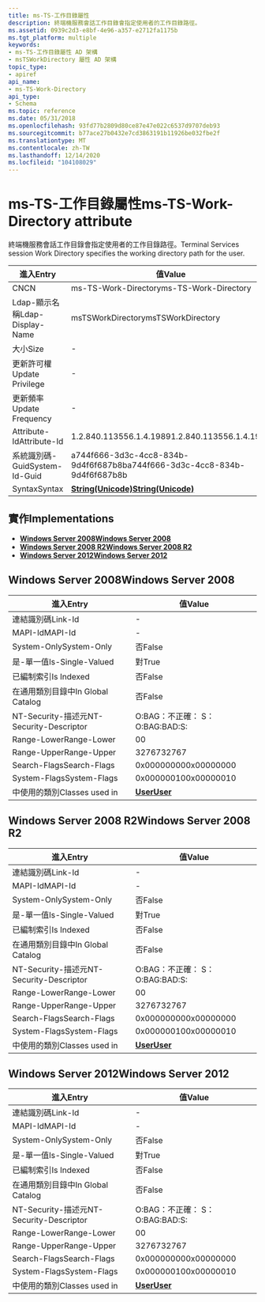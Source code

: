 ```yaml
---
title: ms-TS-工作目錄屬性
description: 終端機服務會話工作目錄會指定使用者的工作目錄路徑。
ms.assetid: 0939c2d3-e8bf-4e96-a357-e2712fa1175b
ms.tgt_platform: multiple
keywords:
- ms-TS-工作目錄屬性 AD 架構
- msTSWorkDirectory 屬性 AD 架構
topic_type:
- apiref
api_name:
- ms-TS-Work-Directory
api_type:
- Schema
ms.topic: reference
ms.date: 05/31/2018
ms.openlocfilehash: 93fd77b2809d80ce87e47e022c6537d9707deb93
ms.sourcegitcommit: b77ace27b0432e7cd3863191b11926be032fbe2f
ms.translationtype: MT
ms.contentlocale: zh-TW
ms.lasthandoff: 12/14/2020
ms.locfileid: "104108029"
---
```

# <a name="ms-ts-work-directory-attribute"></a><span data-ttu-id="f99ed-105">ms-TS-工作目錄屬性</span><span class="sxs-lookup"><span data-stu-id="f99ed-105">ms-TS-Work-Directory attribute</span></span>

<span data-ttu-id="f99ed-106">終端機服務會話工作目錄會指定使用者的工作目錄路徑。</span><span class="sxs-lookup"><span data-stu-id="f99ed-106">Terminal Services session Work Directory specifies the working directory path for the user.</span></span>



| <span data-ttu-id="f99ed-107">進入</span><span class="sxs-lookup"><span data-stu-id="f99ed-107">Entry</span></span> | <span data-ttu-id="f99ed-108">值</span><span class="sxs-lookup"><span data-stu-id="f99ed-108">Value</span></span> |
|-------------------|---------------------------------------------|
| <span data-ttu-id="f99ed-109">CN</span><span class="sxs-lookup"><span data-stu-id="f99ed-109">CN</span></span>                | <span data-ttu-id="f99ed-110">ms-TS-Work-Directory</span><span class="sxs-lookup"><span data-stu-id="f99ed-110">ms-TS-Work-Directory</span></span>                        |
| <span data-ttu-id="f99ed-111">Ldap-顯示名稱</span><span class="sxs-lookup"><span data-stu-id="f99ed-111">Ldap-Display-Name</span></span> | <span data-ttu-id="f99ed-112">msTSWorkDirectory</span><span class="sxs-lookup"><span data-stu-id="f99ed-112">msTSWorkDirectory</span></span>                           |
| <span data-ttu-id="f99ed-113">大小</span><span class="sxs-lookup"><span data-stu-id="f99ed-113">Size</span></span>              | \-                                          |
| <span data-ttu-id="f99ed-114">更新許可權</span><span class="sxs-lookup"><span data-stu-id="f99ed-114">Update Privilege</span></span>  | \-                                          |
| <span data-ttu-id="f99ed-115">更新頻率</span><span class="sxs-lookup"><span data-stu-id="f99ed-115">Update Frequency</span></span>  | \-                                          |
| <span data-ttu-id="f99ed-116">Attribute-Id</span><span class="sxs-lookup"><span data-stu-id="f99ed-116">Attribute-Id</span></span>      | <span data-ttu-id="f99ed-117">1.2.840.113556.1.4.1989</span><span class="sxs-lookup"><span data-stu-id="f99ed-117">1.2.840.113556.1.4.1989</span></span>                     |
| <span data-ttu-id="f99ed-118">系統識別碼-Guid</span><span class="sxs-lookup"><span data-stu-id="f99ed-118">System-Id-Guid</span></span>    | <span data-ttu-id="f99ed-119">a744f666-3d3c-4cc8-834b-9d4f6f687b8b</span><span class="sxs-lookup"><span data-stu-id="f99ed-119">a744f666-3d3c-4cc8-834b-9d4f6f687b8b</span></span>        |
| <span data-ttu-id="f99ed-120">Syntax</span><span class="sxs-lookup"><span data-stu-id="f99ed-120">Syntax</span></span>            | [<span data-ttu-id="f99ed-121">**String(Unicode)**</span><span class="sxs-lookup"><span data-stu-id="f99ed-121">**String(Unicode)**</span></span>](s-string-unicode.md) |



## <a name="implementations"></a><span data-ttu-id="f99ed-122">實作</span><span class="sxs-lookup"><span data-stu-id="f99ed-122">Implementations</span></span>

-   [<span data-ttu-id="f99ed-123">**Windows Server 2008**</span><span class="sxs-lookup"><span data-stu-id="f99ed-123">**Windows Server 2008**</span></span>](#windows-server-2008)
-   [<span data-ttu-id="f99ed-124">**Windows Server 2008 R2**</span><span class="sxs-lookup"><span data-stu-id="f99ed-124">**Windows Server 2008 R2**</span></span>](#windows-server-2008-r2)
-   [<span data-ttu-id="f99ed-125">**Windows Server 2012**</span><span class="sxs-lookup"><span data-stu-id="f99ed-125">**Windows Server 2012**</span></span>](#windows-server-2012)

## <a name="windows-server-2008"></a><span data-ttu-id="f99ed-126">Windows Server 2008</span><span class="sxs-lookup"><span data-stu-id="f99ed-126">Windows Server 2008</span></span>



| <span data-ttu-id="f99ed-127">進入</span><span class="sxs-lookup"><span data-stu-id="f99ed-127">Entry</span></span> | <span data-ttu-id="f99ed-128">值</span><span class="sxs-lookup"><span data-stu-id="f99ed-128">Value</span></span> |
|------------------------|-----------------------------------|
| <span data-ttu-id="f99ed-129">連結識別碼</span><span class="sxs-lookup"><span data-stu-id="f99ed-129">Link-Id</span></span>                | \-                                |
| <span data-ttu-id="f99ed-130">MAPI-Id</span><span class="sxs-lookup"><span data-stu-id="f99ed-130">MAPI-Id</span></span>                | \-                                |
| <span data-ttu-id="f99ed-131">System-Only</span><span class="sxs-lookup"><span data-stu-id="f99ed-131">System-Only</span></span>            | <span data-ttu-id="f99ed-132">否</span><span class="sxs-lookup"><span data-stu-id="f99ed-132">False</span></span>                             |
| <span data-ttu-id="f99ed-133">是-單一值</span><span class="sxs-lookup"><span data-stu-id="f99ed-133">Is-Single-Valued</span></span>       | <span data-ttu-id="f99ed-134">對</span><span class="sxs-lookup"><span data-stu-id="f99ed-134">True</span></span>                              |
| <span data-ttu-id="f99ed-135">已編制索引</span><span class="sxs-lookup"><span data-stu-id="f99ed-135">Is Indexed</span></span>             | <span data-ttu-id="f99ed-136">否</span><span class="sxs-lookup"><span data-stu-id="f99ed-136">False</span></span>                             |
| <span data-ttu-id="f99ed-137">在通用類別目錄中</span><span class="sxs-lookup"><span data-stu-id="f99ed-137">In Global Catalog</span></span>      | <span data-ttu-id="f99ed-138">否</span><span class="sxs-lookup"><span data-stu-id="f99ed-138">False</span></span>                             |
| <span data-ttu-id="f99ed-139">NT-Security-描述元</span><span class="sxs-lookup"><span data-stu-id="f99ed-139">NT-Security-Descriptor</span></span> | <span data-ttu-id="f99ed-140">O:BAG：不正確： S：</span><span class="sxs-lookup"><span data-stu-id="f99ed-140">O:BAG:BAD:S:</span></span>                      |
| <span data-ttu-id="f99ed-141">Range-Lower</span><span class="sxs-lookup"><span data-stu-id="f99ed-141">Range-Lower</span></span>            | <span data-ttu-id="f99ed-142">0</span><span class="sxs-lookup"><span data-stu-id="f99ed-142">0</span></span>                                 |
| <span data-ttu-id="f99ed-143">Range-Upper</span><span class="sxs-lookup"><span data-stu-id="f99ed-143">Range-Upper</span></span>            | <span data-ttu-id="f99ed-144">32767</span><span class="sxs-lookup"><span data-stu-id="f99ed-144">32767</span></span>                             |
| <span data-ttu-id="f99ed-145">Search-Flags</span><span class="sxs-lookup"><span data-stu-id="f99ed-145">Search-Flags</span></span>           | <span data-ttu-id="f99ed-146">0x00000000</span><span class="sxs-lookup"><span data-stu-id="f99ed-146">0x00000000</span></span>                        |
| <span data-ttu-id="f99ed-147">System-Flags</span><span class="sxs-lookup"><span data-stu-id="f99ed-147">System-Flags</span></span>           | <span data-ttu-id="f99ed-148">0x00000010</span><span class="sxs-lookup"><span data-stu-id="f99ed-148">0x00000010</span></span>                        |
| <span data-ttu-id="f99ed-149">中使用的類別</span><span class="sxs-lookup"><span data-stu-id="f99ed-149">Classes used in</span></span>        | [<span data-ttu-id="f99ed-150">**User**</span><span class="sxs-lookup"><span data-stu-id="f99ed-150">**User**</span></span>](c-user.md)<br/> |



## <a name="windows-server-2008-r2"></a><span data-ttu-id="f99ed-151">Windows Server 2008 R2</span><span class="sxs-lookup"><span data-stu-id="f99ed-151">Windows Server 2008 R2</span></span>



| <span data-ttu-id="f99ed-152">進入</span><span class="sxs-lookup"><span data-stu-id="f99ed-152">Entry</span></span> | <span data-ttu-id="f99ed-153">值</span><span class="sxs-lookup"><span data-stu-id="f99ed-153">Value</span></span> |
|------------------------|-----------------------------------|
| <span data-ttu-id="f99ed-154">連結識別碼</span><span class="sxs-lookup"><span data-stu-id="f99ed-154">Link-Id</span></span>                | \-                                |
| <span data-ttu-id="f99ed-155">MAPI-Id</span><span class="sxs-lookup"><span data-stu-id="f99ed-155">MAPI-Id</span></span>                | \-                                |
| <span data-ttu-id="f99ed-156">System-Only</span><span class="sxs-lookup"><span data-stu-id="f99ed-156">System-Only</span></span>            | <span data-ttu-id="f99ed-157">否</span><span class="sxs-lookup"><span data-stu-id="f99ed-157">False</span></span>                             |
| <span data-ttu-id="f99ed-158">是-單一值</span><span class="sxs-lookup"><span data-stu-id="f99ed-158">Is-Single-Valued</span></span>       | <span data-ttu-id="f99ed-159">對</span><span class="sxs-lookup"><span data-stu-id="f99ed-159">True</span></span>                              |
| <span data-ttu-id="f99ed-160">已編制索引</span><span class="sxs-lookup"><span data-stu-id="f99ed-160">Is Indexed</span></span>             | <span data-ttu-id="f99ed-161">否</span><span class="sxs-lookup"><span data-stu-id="f99ed-161">False</span></span>                             |
| <span data-ttu-id="f99ed-162">在通用類別目錄中</span><span class="sxs-lookup"><span data-stu-id="f99ed-162">In Global Catalog</span></span>      | <span data-ttu-id="f99ed-163">否</span><span class="sxs-lookup"><span data-stu-id="f99ed-163">False</span></span>                             |
| <span data-ttu-id="f99ed-164">NT-Security-描述元</span><span class="sxs-lookup"><span data-stu-id="f99ed-164">NT-Security-Descriptor</span></span> | <span data-ttu-id="f99ed-165">O:BAG：不正確： S：</span><span class="sxs-lookup"><span data-stu-id="f99ed-165">O:BAG:BAD:S:</span></span>                      |
| <span data-ttu-id="f99ed-166">Range-Lower</span><span class="sxs-lookup"><span data-stu-id="f99ed-166">Range-Lower</span></span>            | <span data-ttu-id="f99ed-167">0</span><span class="sxs-lookup"><span data-stu-id="f99ed-167">0</span></span>                                 |
| <span data-ttu-id="f99ed-168">Range-Upper</span><span class="sxs-lookup"><span data-stu-id="f99ed-168">Range-Upper</span></span>            | <span data-ttu-id="f99ed-169">32767</span><span class="sxs-lookup"><span data-stu-id="f99ed-169">32767</span></span>                             |
| <span data-ttu-id="f99ed-170">Search-Flags</span><span class="sxs-lookup"><span data-stu-id="f99ed-170">Search-Flags</span></span>           | <span data-ttu-id="f99ed-171">0x00000000</span><span class="sxs-lookup"><span data-stu-id="f99ed-171">0x00000000</span></span>                        |
| <span data-ttu-id="f99ed-172">System-Flags</span><span class="sxs-lookup"><span data-stu-id="f99ed-172">System-Flags</span></span>           | <span data-ttu-id="f99ed-173">0x00000010</span><span class="sxs-lookup"><span data-stu-id="f99ed-173">0x00000010</span></span>                        |
| <span data-ttu-id="f99ed-174">中使用的類別</span><span class="sxs-lookup"><span data-stu-id="f99ed-174">Classes used in</span></span>        | [<span data-ttu-id="f99ed-175">**User**</span><span class="sxs-lookup"><span data-stu-id="f99ed-175">**User**</span></span>](c-user.md)<br/> |



## <a name="windows-server-2012"></a><span data-ttu-id="f99ed-176">Windows Server 2012</span><span class="sxs-lookup"><span data-stu-id="f99ed-176">Windows Server 2012</span></span>



| <span data-ttu-id="f99ed-177">進入</span><span class="sxs-lookup"><span data-stu-id="f99ed-177">Entry</span></span> | <span data-ttu-id="f99ed-178">值</span><span class="sxs-lookup"><span data-stu-id="f99ed-178">Value</span></span> |
|------------------------|-----------------------------------|
| <span data-ttu-id="f99ed-179">連結識別碼</span><span class="sxs-lookup"><span data-stu-id="f99ed-179">Link-Id</span></span>                | \-                                |
| <span data-ttu-id="f99ed-180">MAPI-Id</span><span class="sxs-lookup"><span data-stu-id="f99ed-180">MAPI-Id</span></span>                | \-                                |
| <span data-ttu-id="f99ed-181">System-Only</span><span class="sxs-lookup"><span data-stu-id="f99ed-181">System-Only</span></span>            | <span data-ttu-id="f99ed-182">否</span><span class="sxs-lookup"><span data-stu-id="f99ed-182">False</span></span>                             |
| <span data-ttu-id="f99ed-183">是-單一值</span><span class="sxs-lookup"><span data-stu-id="f99ed-183">Is-Single-Valued</span></span>       | <span data-ttu-id="f99ed-184">對</span><span class="sxs-lookup"><span data-stu-id="f99ed-184">True</span></span>                              |
| <span data-ttu-id="f99ed-185">已編制索引</span><span class="sxs-lookup"><span data-stu-id="f99ed-185">Is Indexed</span></span>             | <span data-ttu-id="f99ed-186">否</span><span class="sxs-lookup"><span data-stu-id="f99ed-186">False</span></span>                             |
| <span data-ttu-id="f99ed-187">在通用類別目錄中</span><span class="sxs-lookup"><span data-stu-id="f99ed-187">In Global Catalog</span></span>      | <span data-ttu-id="f99ed-188">否</span><span class="sxs-lookup"><span data-stu-id="f99ed-188">False</span></span>                             |
| <span data-ttu-id="f99ed-189">NT-Security-描述元</span><span class="sxs-lookup"><span data-stu-id="f99ed-189">NT-Security-Descriptor</span></span> | <span data-ttu-id="f99ed-190">O:BAG：不正確： S：</span><span class="sxs-lookup"><span data-stu-id="f99ed-190">O:BAG:BAD:S:</span></span>                      |
| <span data-ttu-id="f99ed-191">Range-Lower</span><span class="sxs-lookup"><span data-stu-id="f99ed-191">Range-Lower</span></span>            | <span data-ttu-id="f99ed-192">0</span><span class="sxs-lookup"><span data-stu-id="f99ed-192">0</span></span>                                 |
| <span data-ttu-id="f99ed-193">Range-Upper</span><span class="sxs-lookup"><span data-stu-id="f99ed-193">Range-Upper</span></span>            | <span data-ttu-id="f99ed-194">32767</span><span class="sxs-lookup"><span data-stu-id="f99ed-194">32767</span></span>                             |
| <span data-ttu-id="f99ed-195">Search-Flags</span><span class="sxs-lookup"><span data-stu-id="f99ed-195">Search-Flags</span></span>           | <span data-ttu-id="f99ed-196">0x00000000</span><span class="sxs-lookup"><span data-stu-id="f99ed-196">0x00000000</span></span>                        |
| <span data-ttu-id="f99ed-197">System-Flags</span><span class="sxs-lookup"><span data-stu-id="f99ed-197">System-Flags</span></span>           | <span data-ttu-id="f99ed-198">0x00000010</span><span class="sxs-lookup"><span data-stu-id="f99ed-198">0x00000010</span></span>                        |
| <span data-ttu-id="f99ed-199">中使用的類別</span><span class="sxs-lookup"><span data-stu-id="f99ed-199">Classes used in</span></span>        | [<span data-ttu-id="f99ed-200">**User**</span><span class="sxs-lookup"><span data-stu-id="f99ed-200">**User**</span></span>](c-user.md)<br/> |



 

 





